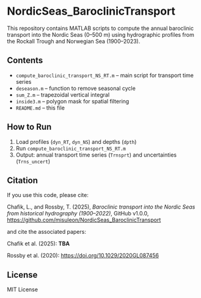 # NordicSeas_BaroclinicTransport

This repository contains MATLAB scripts to compute the annual baroclinic transport into the Nordic Seas (0–500 m) using hydrographic profiles from the Rockall Trough and Norwegian Sea (1900–2023).

## Contents

- `compute_baroclinic_transport_NS_RT.m` – main script for transport time series
- `deseason.m` – function to remove seasonal cycle
- `sum_Z.m` – trapezoidal vertical integral
- `inside3.m` – polygon mask for spatial filtering
- `README.md` – this file

## How to Run

1. Load profiles (`dyn_RT`, `dyn_NS`) and depths (`dpth`)
2. Run `compute_baroclinic_transport_NS_RT.m`
3. Output: annual transport time series (`Trnsprt`) and uncertainties (`Trns_uncert`)

## Citation

If you use this code, please cite:

Chafik, L., and Rossby, T. (2025), *Baroclinic transport into the Nordic Seas from historical hydrography (1900–2022)*, GitHub v1.0.0, https://github.com/misuleon/NordicSeas_BaroclinicTransport

and cite the associated papers:

Chafik et al. (2025): **TBA**

Rossby et al. (2020):  https://doi.org/10.1029/2020GL087456

## License

MIT License

